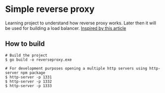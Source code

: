 # Simple reverse proxy

Learning project to understand how reverse proxy works. Later then it will be used for building a load balancer.
[Inspired by this article](https://hackernoon.com/writing-a-reverse-proxy-in-just-one-line-with-go-c1edfa78c84b)

## How to build
```
# Build the project
$ go build -o reverseproxy.exe

# For development purposes opening a multiple http servers using http-server npm package
$ http-server -p 1331
$ http-server -p 1332
$ http-server -p 1333
```